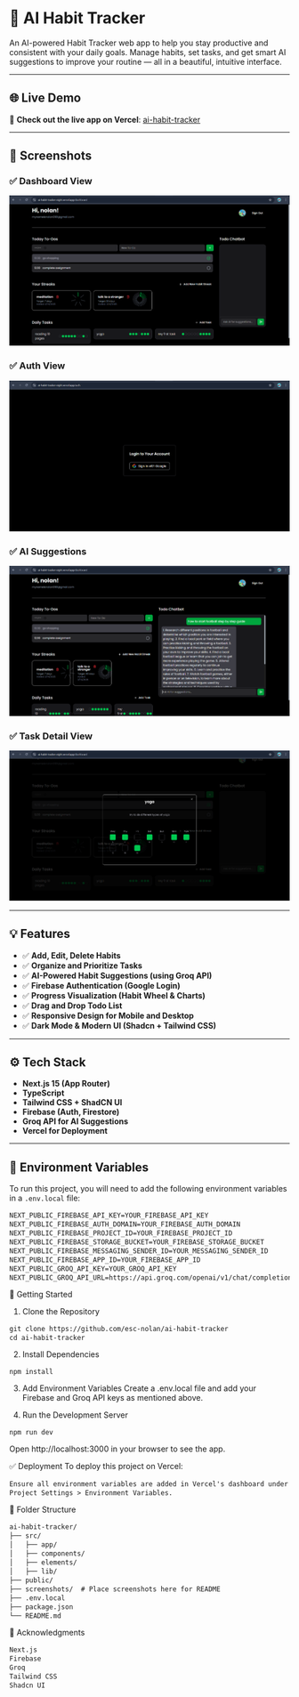 # 🚀 AI Habit Tracker

An AI-powered Habit Tracker web app to help you stay productive and consistent with your daily goals. Manage habits, set tasks, and get smart AI suggestions to improve your routine — all in a beautiful, intuitive interface.

---
## 🌐 Live Demo

🔗 **Check out the live app on Vercel**: [ai-habit-tracker](https://ai-habit-tracker-eight.vercel.app/dashboard)

---
## 📸 Screenshots

### ✅ Dashboard View
![Dashboard Screenshot](./screenshots/dashboard.png)

### ✅ Auth View
![Auth Screenshot](./screenshots/auth.png)

### ✅ AI Suggestions
![AI Suggestions Screenshot](./screenshots/ai-suggestions.png)

### ✅ Task Detail View
![Task Detail Screenshot](./screenshots/task-detail.png)

---

## 💡 Features

- ✅ **Add, Edit, Delete Habits**
- ✅ **Organize and Prioritize Tasks**
- ✅ **AI-Powered Habit Suggestions (using Groq API)**
- ✅ **Firebase Authentication (Google Login)**
- ✅ **Progress Visualization (Habit Wheel & Charts)**
- ✅ **Drag and Drop Todo List**
- ✅ **Responsive Design for Mobile and Desktop**
- ✅ **Dark Mode & Modern UI (Shadcn + Tailwind CSS)**

---

## ⚙️ Tech Stack

- **Next.js 15 (App Router)**
- **TypeScript**
- **Tailwind CSS + ShadCN UI**
- **Firebase (Auth, Firestore)**
- **Groq API for AI Suggestions**
- **Vercel for Deployment**

---

## 🔑 Environment Variables

To run this project, you will need to add the following environment variables in a `.env.local` file:

```env
NEXT_PUBLIC_FIREBASE_API_KEY=YOUR_FIREBASE_API_KEY
NEXT_PUBLIC_FIREBASE_AUTH_DOMAIN=YOUR_FIREBASE_AUTH_DOMAIN
NEXT_PUBLIC_FIREBASE_PROJECT_ID=YOUR_FIREBASE_PROJECT_ID
NEXT_PUBLIC_FIREBASE_STORAGE_BUCKET=YOUR_FIREBASE_STORAGE_BUCKET
NEXT_PUBLIC_FIREBASE_MESSAGING_SENDER_ID=YOUR_MESSAGING_SENDER_ID
NEXT_PUBLIC_FIREBASE_APP_ID=YOUR_FIREBASE_APP_ID
NEXT_PUBLIC_GROQ_API_KEY=YOUR_GROQ_API_KEY
NEXT_PUBLIC_GROQ_API_URL=https://api.groq.com/openai/v1/chat/completions
```


🚀 Getting Started
1. Clone the Repository
```
git clone https://github.com/esc-nolan/ai-habit-tracker
cd ai-habit-tracker
```
2. Install Dependencies
```
npm install
```
3. Add Environment Variables
Create a .env.local file and add your Firebase and Groq API keys as mentioned above.

4. Run the Development Server
```
npm run dev
```
Open http://localhost:3000 in your browser to see the app.

✅ Deployment
To deploy this project on Vercel:

```
Ensure all environment variables are added in Vercel's dashboard under Project Settings > Environment Variables.
```
📂 Folder Structure
```
ai-habit-tracker/
├── src/
│   ├── app/
│   ├── components/
│   ├── elements/
│   ├── lib/
├── public/
├── screenshots/  # Place screenshots here for README
├── .env.local
├── package.json
└── README.md
```


🙌 Acknowledgments
```
Next.js
Firebase
Groq
Tailwind CSS
Shadcn UI
```